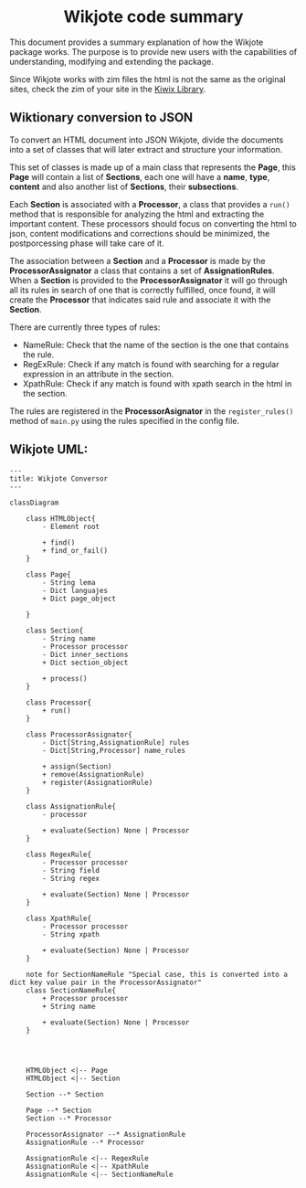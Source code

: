 <h1 align="center">Wikjote code summary</h1>

This document provides a summary explanation of how the Wikjote package works. The purpose is to provide new users with the capabilities of understanding, modifying and extending the package.

Since Wikjote works with zim files the html is not the same as the original sites, check the zim of your site in the [Kiwix Library](https://library.kiwix.org/).

## Wiktionary conversion to JSON

To convert an HTML document into JSON Wikjote, divide the documents into a set of classes that will later extract and structure your information.

This set of classes is made up of a main class that represents the **Page**, this **Page** will contain a list of **Sections**, each one will have a **name**, **type**, **content** and also another list of **Sections**, their **subsections**.

Each **Section** is associated with a **Processor**, a class that provides a `run()` method that is responsible for analyzing the html and extracting the important content. These processors should focus on converting the html to json, content modifications and corrections should be minimized, the postporcessing phase will take care of it.

The association between a **Section** and a **Processor** is made by the **ProcessorAssignator** a class that contains a set of **AssignationRules**. When a **Section** is provided to the **ProcessorAssignator** it will go through all its rules in search of one that is correctly fulfilled, once found, it will create the **Processor** that indicates said rule and associate it with the **Section**.

There are currently three types of rules:

 - NameRule: Check that the name of the section is the one that contains the rule.
 - RegExRule: Check if any match is found with searching for a regular expression in an attribute in the section.
 - XpathRule: Check if any match is found with xpath search in the html in the section.

The rules are registered in the **ProcessorAsignator** in the `register_rules()` method of `main.py` using the rules specified in the config file.

## Wikjote UML:

```mermaid
---
title: Wikjote Conversor
---

classDiagram

    class HTMLObject{
        - Element root

        + find()
        + find_or_fail()
    }

    class Page{
        - String lema
        - Dict languajes
        + Dict page_object

    }

    class Section{
        - String name
        - Processor processor
        - Dict inner_sections
        + Dict section_object

        + process()
    }

    class Processor{
        + run()
    }

    class ProcessorAssignator{
        - Dict[String,AssignationRule] rules
        - Dict[String,Processor] name_rules
        
        + assign(Section)
        + remove(AssignationRule)
        + register(AssignationRule)
    }

    class AssignationRule{
        - processor

        + evaluate(Section) None | Processor
    }

    class RegexRule{
        - Processor processor
        - String field
        - String regex

        + evaluate(Section) None | Processor
    }

    class XpathRule{
        - Processor processor
        - String xpath

        + evaluate(Section) None | Processor
    }

    note for SectionNameRule "Special case, this is converted into a dict key value pair in the ProcessorAssignator" 
    class SectionNameRule{
        + Processor processor
        + String name

        + evaluate(Section) None | Processor
    }




    HTMLObject <|-- Page
    HTMLObject <|-- Section

    Section --* Section

    Page --* Section
    Section --* Processor

    ProcessorAssignator --* AssignationRule
    AssignationRule --* Processor

    AssignationRule <|-- RegexRule
    AssignationRule <|-- XpathRule
    AssignationRule <|-- SectionNameRule

```